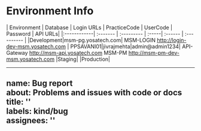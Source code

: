 # Environment Info

| Environment | Database | Login URLs | PracticeCode | UserCode | Password | API URLs|
|:------------| :------- | :--------- | :-----| :------ | :---------- |
|Development|msm-pg.yosatech.com| MSM-LOGIN http://login-dev-msm.yosatech.com | PPSAVANI01|jivrajmehta|admin@admin1234| API-Gateway http://msm-api.yosatech.com MSM-PM  http://msm-pm-dev-msm.yosatech.com
|Staging|
|Production|

---
name: Bug report  
about: Problems and issues with code or docs  
title: ''  
labels: kind/bug  
assignees: ''  
---
